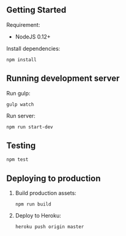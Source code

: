 ## Getting Started

Requirement:

- NodeJS 0.12+


Install dependencies:

```
npm install
```

## Running development server

Run gulp:

```
gulp watch
```

Run server:

```
npm run start-dev
```

## Testing

```
npm test
```


## Deploying to production

1. Build production assets:

    ```
    npm run build
    ```

2. Deploy to Heroku:

    ```
    heroku push origin master
    ```

